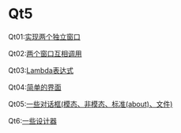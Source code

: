 # Qt5


<h>Qt01:[实现两个独立窗口](https://github.com/liuiwxye/Qt5/tree/master/Qt01)</h1>

<h>Qt02:[两个窗口互相调用](https://github.com/liuiwxye/Qt5/tree/master/Qt02)</h1>

<h>Qt03:[Lambda表达式](https://github.com/liuiwxye/Qt5/tree/master/Qt03)</h1>

<h>Qt04:[简单的界面](https://github.com/liuiwxye/Qt5/tree/master/Qt04)</h1>

<h>Qt05:[一些对话框(模态、非模态、标准(about)、文件)](https://github.com/liuiwxye/Qt5/tree/master/Qt5)</h1>

<h>Qt6:[一些设计器](https://github.com/liuiwxye/Qt5/tree/master/Q6)</h1>
